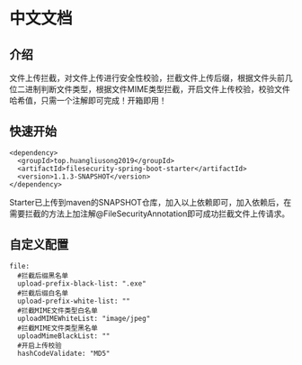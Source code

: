 # 中文文档
## 介绍
文件上传拦截，对文件上传进行安全性校验，拦截文件上传后缀，根据文件头前几位二进制判断文件类型，根据文件MIME类型拦截，开启文件上传校验，校验文件哈希值，只需一个注解即可完成！开箱即用！

## 快速开始
~~~
<dependency>
  <groupId>top.huangliusong2019</groupId>
  <artifactId>filesecurity-spring-boot-starter</artifactId>
  <version>1.1.3-SNAPSHOT</version>
</dependency>
~~~
Starter已上传到maven的SNAPSHOT仓库，加入以上依赖即可，加入依赖后，在需要拦截的方法上加注解@FileSecurityAnnotation即可成功拦截文件上传请求。

## 自定义配置
~~~
file:
  #拦截后缀黑名单
  upload-prefix-black-list: ".exe"
  #拦截后缀白名单
  upload-prefix-white-list: ""
  #拦截MIME文件类型白名单
  uploadMIMEWhiteList: "image/jpeg"
  #拦截MIME文件类型黑名单
  uploadMimeBlackList: ""
  #开启上传校验
  hashCodeValidate: "MD5"
~~~